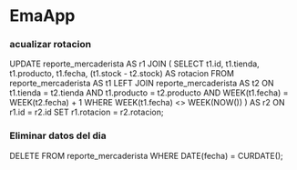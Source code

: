 # EmaApp

### acualizar rotacion

UPDATE reporte_mercaderista AS r1
JOIN (
    SELECT t1.id, t1.tienda, t1.producto, t1.fecha, (t1.stock - t2.stock) AS rotacion
    FROM reporte_mercaderista AS t1
    LEFT JOIN reporte_mercaderista AS t2 ON t1.tienda = t2.tienda AND t1.producto = t2.producto AND WEEK(t1.fecha) = WEEK(t2.fecha) + 1
    WHERE WEEK(t1.fecha) <> WEEK(NOW())
) AS r2 ON r1.id = r2.id
SET r1.rotacion = r2.rotacion;


### Eliminar datos del dia 


DELETE FROM reporte_mercaderista WHERE DATE(fecha) = CURDATE();


